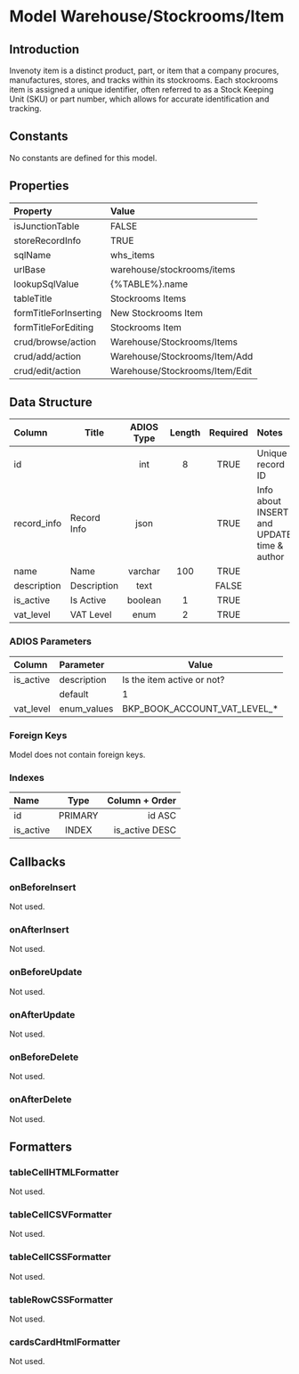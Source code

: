 # Model Warehouse/Stockrooms/Item

## Introduction

Invenoty item is a distinct product, part, or item that a company procures, manufactures, stores, and tracks within its stockrooms. Each stockrooms item is assigned a unique identifier, often referred to as a Stock Keeping Unit (SKU) or part number, which allows for accurate identification and tracking.

## Constants

No constants are defined for this model.

## Properties

| Property              | Value                          |
| :-------------------- | :----------------------------- |
| isJunctionTable       | FALSE                          |
| storeRecordInfo       | TRUE                           |
| sqlName               | whs_items                      |
| urlBase               | warehouse/stockrooms/items     |
| lookupSqlValue        | {%TABLE%}.name                 |
| tableTitle            | Stockrooms Items               |
| formTitleForInserting | New Stockrooms Item            |
| formTitleForEditing   | Stockrooms Item                |
| crud/browse/action    | Warehouse/Stockrooms/Items     |
| crud/add/action       | Warehouse/Stockrooms/Item/Add  |
| crud/edit/action      | Warehouse/Stockrooms/Item/Edit |

## Data Structure

| Column      | Title       | ADIOS Type | Length | Required | Notes                                      |
| :---------- | ----------- | :--------: | :----: | :------: | :----------------------------------------- |
| id          |             |    int     |   8    |   TRUE   | Unique record ID                           |
| record_info | Record Info |    json    |        |   TRUE   | Info about INSERT and UPDATE time & author |
| name        | Name        |  varchar   |  100   |   TRUE   |                                            |
| description | Description |    text    |        |  FALSE   |                                            |
| is_active   | Is Active   |  boolean   |   1    |   TRUE   |                                            |
| vat_level   | VAT Level   |    enum    |   2    |   TRUE   |                                            |

### ADIOS Parameters

| Column    | Parameter   | Value                        |
| :-------- | :---------- | ---------------------------- |
| is_active | description | Is the item active or not?   |
|           | default     | 1                            |
| vat_level | enum_values | BKP_BOOK_ACCOUNT_VAT_LEVEL_* |

### Foreign Keys

Model does not contain foreign keys.

### Indexes

| Name      |  Type   | Column + Order |
| :-------- | :-----: | -------------: |
| id        | PRIMARY |         id ASC |
| is_active |  INDEX  | is_active DESC |

## Callbacks

### onBeforeInsert

Not used.

### onAfterInsert

Not used.

### onBeforeUpdate

Not used.

### onAfterUpdate

Not used.

### onBeforeDelete

Not used.

### onAfterDelete

Not used.

## Formatters

### tableCellHTMLFormatter

Not used.

### tableCellCSVFormatter

Not used.

### tableCellCSSFormatter

Not used.

### tableRowCSSFormatter

Not used.

### cardsCardHtmlFormatter

Not used.
